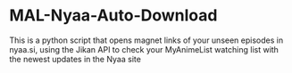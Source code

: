 # MAL-Nyaa-Auto-Download
This is a python script that opens magnet links of your unseen episodes in nyaa.si, using the Jikan API to check your MyAnimeList watching list with the newest updates in the Nyaa site
